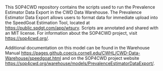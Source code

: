 This SOP4CWD repository contains the scripts used to run the Prevalence Estimator Data Export in the CWD Data Warehouse. The Prevalence Estimator Data Export allows users to format data for immediate upload into the SpeedGoat Estimation Tool, located at https://public.spdgt.com/app/wtsurv. Scripts are annotated and shared with an MIT license. For information about the SOP4CWD project, visit https://sop4cwd.org/.  

Additional documentation on this model can be found in the Warehouse Manual https://pages.github.coecis.cornell.edu/CWHL/CWD-Data-Warehouse/speedgoat.html and on the SOP4CWD project website https://sop4cwd.org/warehouse/models/PrevalenceEstimatorDataExport/.
